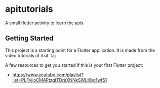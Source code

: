 # apitutorials

A small flutter activity to learn the apis

## Getting Started

This project is a starting point for a Flutter application. It is made from the video tutorials of Asif Taj

A few resources to get you started if this is your first Flutter project:

- https://www.youtube.com/playlist?list=PLFyjjoCMAPtzgITDreXNNkSWLKbd1wf51


